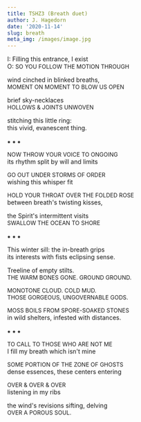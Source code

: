 ```yaml
---
title: TSHZ3 (Breath duet)
author: J. Hagedorn
date: '2020-11-14'
slug: breath
meta_img: /images/image.jpg
---
```


I:  Filling this entrance, I exist  
O:  <font size="2">SO YOU FOLLOW THE MOTION THROUGH</font>  

wind cinched in blinked breaths,  
<font size="2">MOMENT ON MOMENT TO BLOW US OPEN</font>  

brief sky-necklaces  
<font size="2">HOLLOWS & JOINTS UNWOVEN</font>  

stitching this little ring:  
this vivid, evanescent thing.  

⁕  ⁕  ⁕  

<font size="2">NOW THROW YOUR VOICE TO ONGOING</font>  
its rhythm split by will and limits  

<font size="2">GO OUT UNDER STORMS OF ORDER</font>  
wishing this whisper fit  

<font size="2">HOLD YOUR THROAT OVER THE FOLDED ROSE</font>  
between breath's twisting kisses,  

the Spirit's intermittent visits  
<font size="2">SWALLOW THE OCEAN TO SHORE</font>  

⁕  ⁕  ⁕  

This winter sill: the in-breath grips  
its interests with fists eclipsing sense.  

Treeline of empty stilts.  
<font size="2">THE WARM BONES GONE.  GROUND GROUND.</font>  

<font size="2">MONOTONE CLOUD.  COLD MUD.</font>  
<font size="2">THOSE GORGEOUS, UNGOVERNABLE GODS.</font>  

<font size="2">MOSS BOILS FROM SPORE-SOAKED STONES</font>  
in wild shelters, infested with distances.  

⁕  ⁕  ⁕  

<font size="2">TO CALL TO THOSE WHO ARE NOT ME</font>  
I fill my breath which isn't mine  

<font size="2">SOME PORTION OF THE ZONE OF GHOSTS</font>  
dense essences, these centers entering  

<font size="2">OVER & OVER & OVER</font>  
listening in my ribs  

the wind's revisions sifting, delving  
<font size="2">OVER A POROUS SOUL.</font>

